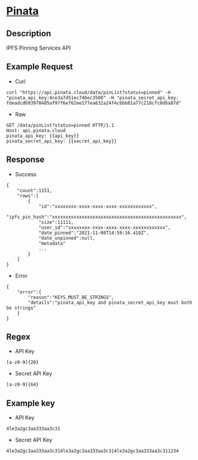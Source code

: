 # [Pinata](https://docs.pinata.cloud/)

## __Description__
IPFS Pinning Services API

## __Example Request__
* Curl
```
curl "https://api.pinata.cloud/data/pinList?status=pinned" -H "pinata_api_key:4ce3a7d51ec746ec3580" -H "pinata_secret_api_key: fdeadcdb93970485af97f6ef62ee177ea632a24f4c6bb81a77c218cfc0dba87d"
```

* Raw
```
GET /data/pinList?status=pinned HTTP/1.1
Host: api.pinata.cloud
pinata_api_key: {{api_key}}
pinata_secret_api_key: {{secret_api_key}}
```

## __Response__
* Success

```
{
    "count":1151,
    "rows":[
        {
            "id":"xxxxxxxx-xxxx-xxxx-xxxx-xxxxxxxxxxxx",
            "ipfs_pin_hash":"xxxxxxxxxxxxxxxxxxxxxxxxxxxxxxxxxxxxxxxxxxxxxxxx",
            "size":11111,
            "user_id":"xxxxxxxx-xxxx-xxxx-xxxx-xxxxxxxxxxxx",
            "date_pinned":"2021-11-08T14:59:16.410Z",
            "date_unpinned":null,
            "metadata"
            ...
        }
    ]
}
```
* Error
```
{
    "error":{
        "reason":"KEYS_MUST_BE_STRINGS",
        "details":"pinata_api_key and pinata_secret_api_key must both be strings"
    }
}
```

## __Regex__
* API Key
```
[a-z0-9]{20}
```
* Secret API Key
```
[a-z0-9]{64}
```

## __Example key__
* API Key
```
4le3a2gc3aa333aa3c31
```
* Secret API Key
```
4le3a2gc3aa333aa3c314le3a2gc3aa333aa3c314le3a2gc3aa333aa3c311234
```